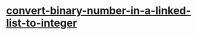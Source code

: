 # [convert-binary-number-in-a-linked-list-to-integer](https://leetcode-cn.com/problems/convert-binary-number-in-a-linked-list-to-integer)

